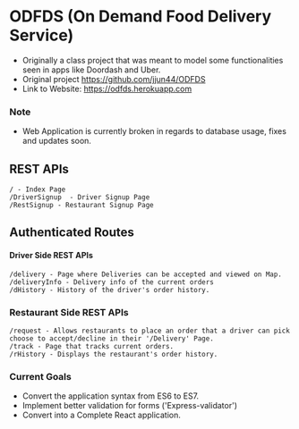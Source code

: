# ODFDS (On Demand Food Delivery Service)

- Originally a class project that was meant to model some functionalities seen in apps like Doordash and Uber.
- Original project https://github.com/jjun44/ODFDS
- Link to Website: https://odfds.herokuapp.com


### Note

- Web Application is currently broken in regards to database usage, fixes and updates soon. 


## REST APIs

    / - Index Page
    /DriverSignup  - Driver Signup Page
    /RestSignup - Restaurant Signup Page

## Authenticated Routes

#### Driver Side REST APIs

    /delivery - Page where Deliveries can be accepted and viewed on Map.
    /deliveryInfo - Delivery info of the current orders
    /dHistory - History of the driver's order history.

### Restaurant Side REST APIs

    /request - Allows restaurants to place an order that a driver can pick choose to accept/decline in their '/Delivery' Page.
    /track - Page that tracks current orders.
    /rHistory - Displays the restaurant's order history.




### Current Goals

- Convert the application syntax from ES6 to ES7.
- Implement better validation for forms ('Express-validator')
- Convert into a Complete React application.
